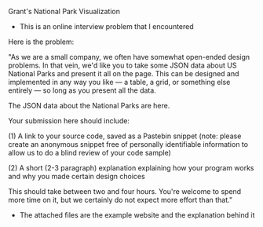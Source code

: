 Grant's National Park Visualization
- This is an online interview problem that I encountered

Here is the problem:

"As we are a small company, we often have somewhat open-ended design problems. In that vein, we'd like you to take some JSON data about US National Parks and present it all on the page. This can be designed and implemented in any way you like — a table, a grid, or something else entirely — so long as you present all the data.

The JSON data about the National Parks are here.

Your submission here should include:

(1) A link to your source code, saved as a Pastebin snippet (note: please create an anonymous snippet free of personally identifiable information to allow us to do a blind review of your code sample)

(2) A short (2-3 paragraph) explanation explaining how your program works and why you made certain design choices

This should take between two and four hours. You're welcome to spend more time on it, but we certainly do not expect more effort than that."

- The attached files are the example website and the explanation behind it